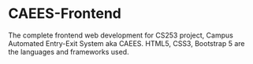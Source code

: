 # CAEES-Frontend
The complete frontend web development for CS253 project, Campus Automated Entry-Exit System aka CAEES.
HTML5, CSS3, Bootstrap 5 are the languages and frameworks used.
